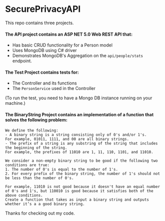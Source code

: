 # SecurePrivacyAPI

This repo contains three projects. 
#### The API project contains an ASP NET 5.0 Web REST API that:
- Has basic CRUD functionality for a Person model
- Uses MongoDB using C# driver
- Demonstrates MongoDB's Aggregation on the `api/people/stats` endpoint.

#### The Test Project contains tests for:
- The Controller and its functions
- The `PersonService` used in the Controller

(To run the test, you need to have a Mongo DB instance running on your machine.)

#### The BinaryString Project contains an implementation of a function that solves the following problem: 
```
We define the following: 
- A binary string is a string consisting only of 0's and/or 1's. 
For example, 01011, 1111, and 00 are all binary strings.
- The prefix of a string is any substring of the string that includes the beginning of the string. 
For example, the prefixes of 11010 are 1, 11, 110, 1101, and 11010.

We consider a non-empty binary string to be good if the following two conditions are true:
1. The number of 0's is equal to the number of 1's.
2. For every prefix of the binary string, the number of 1's should not be less than the number of 0's.

For example, 11010 is not good because it doesn't have an equal number of 0's and 1's, but 110010 is good because it satisfies both of the above conditions.
Create a function that takes as input a binary string and outputs whether it’s a a good binary string.
```

Thanks for checking out my code.

